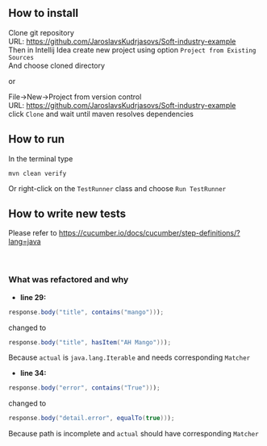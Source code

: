 ## How to install

Clone git repository<br/>
URL: https://github.com/JaroslavsKudrjasovs/Soft-industry-example <br/>
Then in Intellij Idea create new project using option `Project from Existing Sources`<br/>
And choose cloned directory

or

File->New->Project from version control<br/>
URL: https://github.com/JaroslavsKudrjasovs/Soft-industry-example <br/>
click `Clone` and wait until maven resolves dependencies

## How to run

In the terminal type
```text 
mvn clean verify
```

Or right-click on the `TestRunner` class and choose `Run TestRunner`

## How to write new tests

Please refer to https://cucumber.io/docs/cucumber/step-definitions/?lang=java
<br/><br/><br/>
### What was refactored and why

* __line 29:__
```java
response.body("title", contains("mango")));
```
changed to
```java
response.body("title", hasItem("AH Mango")));
```
Because `actual` is `java.lang.Iterable` and needs corresponding `Matcher`

* __line 34:__
```java
response.body("error", contains("True")));
```
changed to
```java
response.body("detail.error", equalTo(true)));
```
Because path is incomplete and `actual` should have corresponding `Matcher`